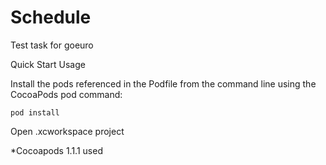 # Schedule
Test task for goeuro

Quick Start Usage

  Install the pods referenced in the Podfile from the command line using the CocoaPods pod command:
     
    pod install

  Open .xcworkspace project 
  
*Cocoapods 1.1.1 used
